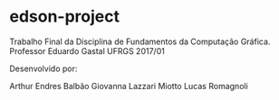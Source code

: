 # edson-project
Trabalho Final da Disciplina de Fundamentos da Computação Gráfica.
Professor Eduardo Gastal
UFRGS 2017/01

Desenvolvido por:

Arthur Endres Balbão
Giovanna Lazzari Miotto
Lucas Romagnoli
